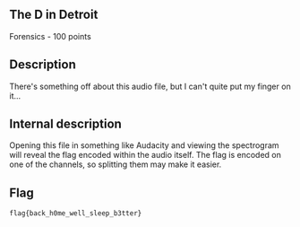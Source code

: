## The D in Detroit
Forensics - 100 points

Description
------------
There's something off about this audio file, but I can't quite put my finger on it...

Internal description
------------
Opening this file in something like Audacity and viewing the spectrogram will reveal the flag encoded within the audio itself.  The flag is encoded on one of the channels, so splitting them may make it easier.

Flag
------------

`flag{back_h0me_well_sleep_b3tter}`
